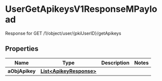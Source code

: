 

# UserGetApikeysV1ResponseMPayload

Response for GET /1/object/user/{pkiUserID}/getApikeys

## Properties

| Name | Type | Description | Notes |
|------------ | ------------- | ------------- | -------------|
|**aObjApikey** | [**List&lt;ApikeyResponse&gt;**](ApikeyResponse.md) |  |  |



